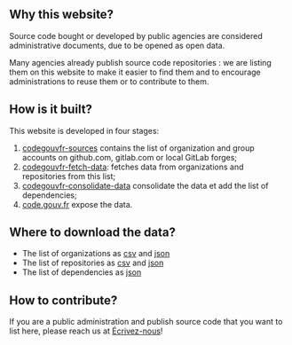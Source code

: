## Why this website?

Source code bought or developed by public agencies are considered
administrative documents, due to be opened as open data.

Many agencies already publish source code repositories : we are
listing them on this website to make it easier to find them and to
encourage administrations to reuse them or to contribute to them.

## How is it built?

This website is developed in four stages:

1. [codegouvfr-sources](https://git.sr.ht/~etalab/codegouvfr-sources) contains the list of organization and group accounts on github.com, gitlab.com or local GitLab forges;
2. [codegouvfr-fetch-data](https://git.sr.ht/~etalab/codegouvfr-fetch-data): fetches data from organizations and repositories from this list;
3. [codegouvfr-consolidate-data](https://git.sr.ht/~etalab/codegouvfr-consolidate-data) consolidate the data et add the list of dependencies;
4. [code.gouv.fr](https://git.sr.ht/~etalab/code.gouv.fr) expose the data.


## Where to download the data?

- The list of organizations as [csv](/data/organizations/csv/all.csv) and [json](/data/organizations/json/all.json)
- The list of repositories as [csv](/data/repositories/csv/all.csv) and [json](/data/repositories/json/all.json)
- The list of dependencies as [json](/data/deps.json)

## How to contribute?

If you are a public administration and publish source code that you
want to list here, please reach us at
[Écrivez-nous](mailto:logiciels-libres@data.gouv.fr)!
